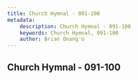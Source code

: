 ```yaml
---
title: Church Hymnal - 091-100
metadata:
    description: Church Hymnal - 091-100
    keywords: Church Hymnal, 091-100
    author: Brian Onang'o
---
```



## Church Hymnal - 091-100
  